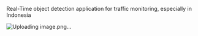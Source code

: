 Real-Time object detection application for traffic monitoring, especially in Indonesia

![Uploading image.png…]()
